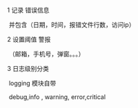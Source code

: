 1 记录 错误信息

​	并包含（日期，时间，报错文件行数，访问ip）

2 设置阈值 警报

​	（邮箱，手机号，弹窗。。。）

3 日志级别分类

​	logging  模块自带

​	debug,info , warning, error,critical